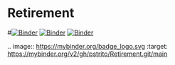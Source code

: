# Retirement
#[![Binder](https://mybinder.org/badge_logo.svg)](https://mybinder.org/v2/gh/pstrito/Retirement.git/main)
[![Binder](https://mybinder.org/badge_logo.svg)](https://mybinder.org/v2/gh/pstrito/Retirement/main?urlpath=apps%2Fretirement_calculator.ipynb)
[![Binder](https://mybinder.org/badge.svg)](https://mybinder.org/v2/gh/pstrito/Retirement/main?urlpath=apps%2Fretirement_calculator.ipynb)


.. image:: https://mybinder.org/badge_logo.svg
 :target: https://mybinder.org/v2/gh/pstrito/Retirement.git/main
